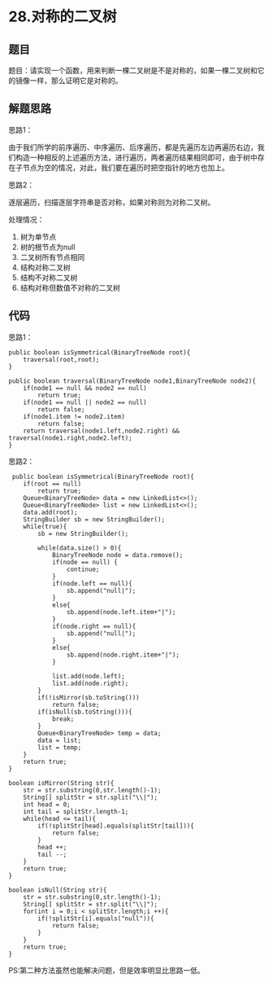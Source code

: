 # 28.对称的二叉树

## 题目

题目：请实现一个函数，用来判断一棵二叉树是不是对称的，如果一棵二叉树和它的镜像一样，那么证明它是对称的。

## 解题思路

思路1：

由于我们所学的前序遍历、中序遍历、后序遍历，都是先遍历左边再遍历右边，我们构造一种相反的上述遍历方法，进行遍历，两者遍历结果相同即可，由于树中存在子节点为空的情况，对此，我们要在遍历时把空指针的地方也加上。

思路2：

逐层遍历，扫描逐层字符串是否对称，如果对称则为对称二叉树。

处理情况：

1. 树为单节点
2. 树的根节点为null
3. 二叉树所有节点相同
4. 结构对称二叉树
5. 结构不对称二叉树
6. 结构对称但数值不对称的二叉树

## 代码

思路1：

    public boolean isSymmetrical(BinaryTreeNode root){
        traversal(root,root);
    }

    public boolean traversal(BinaryTreeNode node1,BinaryTreeNode node2){
        if(node1 == null && node2 == null)
            return true;
        if(node1 == null || node2 == null)
            return false;
        if(node1.item != node2.item)
            return false;
        return traversal(node1.left,node2.right) && traversal(node1.right,node2.left);
    }

思路2：

     public boolean isSymmetrical(BinaryTreeNode root){
    	if(root == null)
    		return true;
        Queue<BinaryTreeNode> data = new LinkedList<>();
        Queue<BinaryTreeNode> list = new LinkedList<>();
        data.add(root);
        StringBuilder sb = new StringBuilder();
        while(true){
            sb = new StringBuilder();
            
            while(data.size() > 0){
            	BinaryTreeNode node = data.remove();
            	if(node == null) {
            		continue;
            	}
                if(node.left == null){
                    sb.append("null|");
                }
                else{
                    sb.append(node.left.item+"|");
                }
                if(node.right == null){
                    sb.append("null|");
                }
                else{
                    sb.append(node.right.item+"|");
                }

                list.add(node.left);
                list.add(node.right);
            }
            if(!isMirror(sb.toString()))
                return false;
            if(isNull(sb.toString())){
                break;
            }
            Queue<BinaryTreeNode> temp = data;
            data = list;
            list = temp;
        }
        return true;
    }

    boolean isMirror(String str){
        str = str.substring(0,str.length()-1);
        String[] splitStr = str.split("\\|");
        int head = 0;
        int tail = splitStr.length-1;
        while(head <= tail){
            if(!splitStr[head].equals(splitStr[tail])){
                return false;
            }
            head ++;
            tail --;
        }
        return true;
    }

    boolean isNull(String str){
        str = str.substring(0,str.length()-1);
        String[] splitStr = str.split("\\|");
        for(int i = 0;i < splitStr.length;i ++){
            if(!splitStr[i].equals("null")){
                return false;
            }
        }
        return true;
    }

PS:第二种方法虽然也能解决问题，但是效率明显比思路一低。